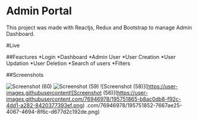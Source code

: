 # Admin Portal

This project was made with Reactjs, Redux and Bootstrap to manage Admin Dashboard.

#Live



##Feactures
*Login
*Dashboard
*Admin User
*User Creation
*User Updation
*User Deletion
*Search of users
*Filters


##Screenshots

![Screenshot (60)](https://user-images.githubusercontent.com/76946978/195751747-97252996-7e45-4010-888f-f4c936a0b6f0.png)
![Screenshot (59)](https://user-images.githubusercontent.com/76946978/195751832-5a6fcde0-e440-44cf-95a0-205e6e740484.png)
![Screenshot (58)](https://user-images.githubusercontent![Screenshot (56)](https://user-images.githubusercontent.com/76946978/195751865-b8ac0db8-f92c-4dd1-a282-8420377393ef.png)
.com/76946978/195751852-7667ae25-4067-4694-8f6c-d677d2c192de.png)


